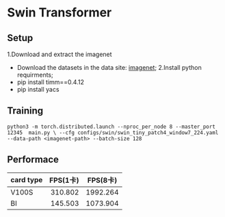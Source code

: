 # Swin Transformer

## Setup 
1.Download and extract the imagenet
  - Download the datasets in the data site: [imagenet](https://image-net.org/download.php);
2.Install python requirments;
  - pip install timm==0.4.12
  - pip install yacs

## Training 
`python3 -m torch.distributed.launch --nproc_per_node 8 --master_port 12345  main.py \
    --cfg configs/swin/swin_tiny_patch4_window7_224.yaml --data-path <imagenet-path> --batch-size 128 `

## Performace
|     card type    | FPS(1卡)   | FPS(8卡)  |
| --------   | -----:  | :----:  |
| V100S     | 310.802   |   1992.264     |
| BI      |   145.503   |   1073.904  |
